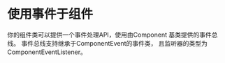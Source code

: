 # 使用事件于组件
你的组件类可以提供一个事件处理API，使用由Component 基类提供的事件总线。 事件总线支持继承于ComponentEvent的事件类，
且监听器的类型为 ComponentEventListener<EventType>。